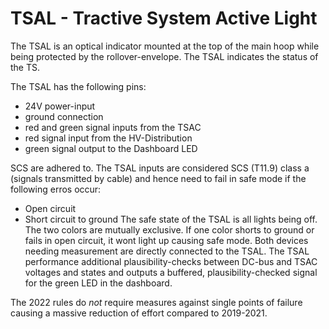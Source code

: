 # TSAL - Tractive System Active Light
The TSAL is an optical indicator mounted at the top of the main hoop while being protected by the rollover-envelope. The TSAL indicates the status of the TS.

The TSAL has the following pins:
- 24V power-input
- ground connection
- red and green signal inputs from the TSAC
- red signal input from the HV-Distribution
- green signal output to the Dashboard LED

SCS are adhered to. The TSAL inputs are considered SCS (T11.9) class a (signals transmitted by cable) and hence need to fail in safe mode if the following erros occur:
- Open circuit
- Short circuit to ground
The safe state of the TSAL is all lights being off. The two colors are mutually exclusive. If one color shorts to ground or fails in open circuit, it wont light up causing safe mode. Both devices needing measurement are directly connected to the TSAL. The TSAL performance additional plausibility-checks between DC-bus and TSAC voltages and states and outputs a buffered, plausibility-checked signal for the green LED in the dashboard.

The 2022 rules do *not* require measures against single points of failure causing a massive reduction of effort compared to 2019-2021.